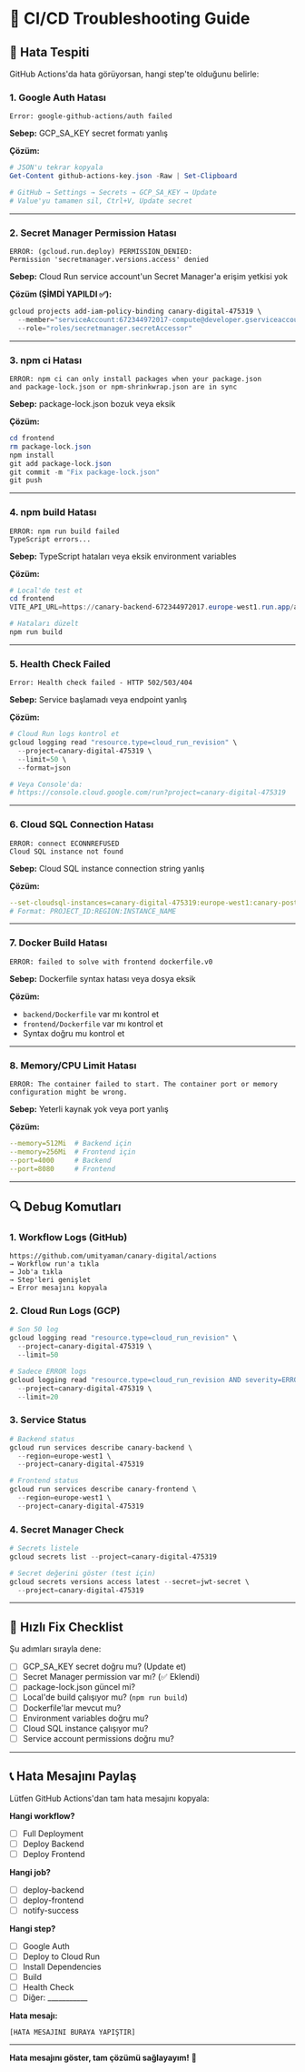 # 🔧 CI/CD Troubleshooting Guide

## 🎯 Hata Tespiti

GitHub Actions'da hata görüyorsan, hangi step'te olduğunu belirle:

### 1. Google Auth Hatası
```
Error: google-github-actions/auth failed
```

**Sebep:** GCP_SA_KEY secret formatı yanlış

**Çözüm:**
```powershell
# JSON'u tekrar kopyala
Get-Content github-actions-key.json -Raw | Set-Clipboard

# GitHub → Settings → Secrets → GCP_SA_KEY → Update
# Value'yu tamamen sil, Ctrl+V, Update secret
```

---

### 2. Secret Manager Permission Hatası
```
ERROR: (gcloud.run.deploy) PERMISSION_DENIED: 
Permission 'secretmanager.versions.access' denied
```

**Sebep:** Cloud Run service account'un Secret Manager'a erişim yetkisi yok

**Çözüm (ŞİMDİ YAPILDI ✅):**
```powershell
gcloud projects add-iam-policy-binding canary-digital-475319 \
  --member="serviceAccount:672344972017-compute@developer.gserviceaccount.com" \
  --role="roles/secretmanager.secretAccessor"
```

---

### 3. npm ci Hatası
```
ERROR: npm ci can only install packages when your package.json 
and package-lock.json or npm-shrinkwrap.json are in sync
```

**Sebep:** package-lock.json bozuk veya eksik

**Çözüm:**
```powershell
cd frontend
rm package-lock.json
npm install
git add package-lock.json
git commit -m "Fix package-lock.json"
git push
```

---

### 4. npm build Hatası
```
ERROR: npm run build failed
TypeScript errors...
```

**Sebep:** TypeScript hataları veya eksik environment variables

**Çözüm:**
```powershell
# Local'de test et
cd frontend
VITE_API_URL=https://canary-backend-672344972017.europe-west1.run.app/api npm run build

# Hataları düzelt
npm run build
```

---

### 5. Health Check Failed
```
Error: Health check failed - HTTP 502/503/404
```

**Sebep:** Service başlamadı veya endpoint yanlış

**Çözüm:**
```powershell
# Cloud Run logs kontrol et
gcloud logging read "resource.type=cloud_run_revision" \
  --project=canary-digital-475319 \
  --limit=50 \
  --format=json

# Veya Console'da:
# https://console.cloud.google.com/run?project=canary-digital-475319
```

---

### 6. Cloud SQL Connection Hatası
```
ERROR: connect ECONNREFUSED
Cloud SQL instance not found
```

**Sebep:** Cloud SQL instance connection string yanlış

**Çözüm:**
```yaml
--set-cloudsql-instances=canary-digital-475319:europe-west1:canary-postgres
# Format: PROJECT_ID:REGION:INSTANCE_NAME
```

---

### 7. Docker Build Hatası
```
ERROR: failed to solve with frontend dockerfile.v0
```

**Sebep:** Dockerfile syntax hatası veya dosya eksik

**Çözüm:**
- `backend/Dockerfile` var mı kontrol et
- `frontend/Dockerfile` var mı kontrol et
- Syntax doğru mu kontrol et

---

### 8. Memory/CPU Limit Hatası
```
ERROR: The container failed to start. The container port or memory 
configuration might be wrong.
```

**Sebep:** Yeterli kaynak yok veya port yanlış

**Çözüm:**
```yaml
--memory=512Mi  # Backend için
--memory=256Mi  # Frontend için
--port=4000     # Backend
--port=8080     # Frontend
```

---

## 🔍 Debug Komutları

### 1. Workflow Logs (GitHub)
```
https://github.com/umityaman/canary-digital/actions
→ Workflow run'a tıkla
→ Job'a tıkla
→ Step'leri genişlet
→ Error mesajını kopyala
```

### 2. Cloud Run Logs (GCP)
```powershell
# Son 50 log
gcloud logging read "resource.type=cloud_run_revision" \
  --project=canary-digital-475319 \
  --limit=50

# Sadece ERROR logs
gcloud logging read "resource.type=cloud_run_revision AND severity=ERROR" \
  --project=canary-digital-475319 \
  --limit=20
```

### 3. Service Status
```powershell
# Backend status
gcloud run services describe canary-backend \
  --region=europe-west1 \
  --project=canary-digital-475319

# Frontend status
gcloud run services describe canary-frontend \
  --region=europe-west1 \
  --project=canary-digital-475319
```

### 4. Secret Manager Check
```powershell
# Secrets listele
gcloud secrets list --project=canary-digital-475319

# Secret değerini göster (test için)
gcloud secrets versions access latest --secret=jwt-secret \
  --project=canary-digital-475319
```

---

## 🎯 Hızlı Fix Checklist

Şu adımları sırayla dene:

- [ ] GCP_SA_KEY secret doğru mu? (Update et)
- [ ] Secret Manager permission var mı? (✅ Eklendi)
- [ ] package-lock.json güncel mi?
- [ ] Local'de build çalışıyor mu? (`npm run build`)
- [ ] Dockerfile'lar mevcut mu?
- [ ] Environment variables doğru mu?
- [ ] Cloud SQL instance çalışıyor mu?
- [ ] Service account permissions doğru mu?

---

## 📞 Hata Mesajını Paylaş

Lütfen GitHub Actions'dan tam hata mesajını kopyala:

**Hangi workflow?**
- [ ] Full Deployment
- [ ] Deploy Backend
- [ ] Deploy Frontend

**Hangi job?**
- [ ] deploy-backend
- [ ] deploy-frontend
- [ ] notify-success

**Hangi step?**
- [ ] Google Auth
- [ ] Deploy to Cloud Run
- [ ] Install Dependencies
- [ ] Build
- [ ] Health Check
- [ ] Diğer: ___________

**Hata mesajı:**
```
[HATA MESAJINI BURAYA YAPIŞTIR]
```

---

**Hata mesajını göster, tam çözümü sağlayayım!** 🔧
